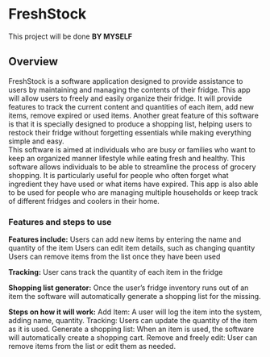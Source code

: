 # FreshStock
This project will be done **BY MYSELF**

## Overview
FreshStock is a software application designed to provide assistance to users by maintaining and managing the contents of their fridge. This app will allow users to freely and easily organize their fridge. It will provide features to track the current content and quantities of each item, add new items, remove expired or used items. Another great feature of this software is that it is specially designed to produce a shopping list, helping users to restock their fridge without forgetting essentials while making everything simple and easy.  
This software is aimed at individuals who are busy or families who want to keep an organized manner lifestyle while eating fresh and healthy. This software allows individuals to be able to streamline the process of grocery shopping. It is particularly useful for people who often forget what ingredient they have used or what items have expired. This app is also able to be used for people who are managing multiple households or keep track of different fridges and coolers in their home. 

### Features and steps to use
**Features include:** 
Users can add new items by entering the name and quantity of the item 
Users can edit item details, such as changing quantity 
Users can remove items from the list once they have been used 

**Tracking:**
User cans track the quantity of each item in the fridge 

**Shopping list generator:**
Once the user’s fridge inventory runs out of an item the software will automatically generate a shopping list for the missing. 

**Steps on how it will work:**
Add Item: A user will log the item into the system, adding name, quantity. 
Tracking: Users can update the quantity of the item as it is used. 
Generate a shopping list: When an item is used, the software will automatically create a shopping cart. 
Remove and freely edit: User can remove items from the list or edit them as needed. 

